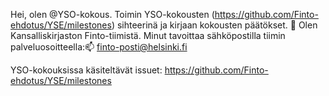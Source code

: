 Hei, olen @YSO-kokous. Toimin YSO-kokousten (https://github.com/Finto-ehdotus/YSE/milestones) sihteerinä ja kirjaan kokousten päätökset.
👀 Olen Kansalliskirjaston Finto-tiimistä. 
Minut tavoittaa sähköpostilla tiimin palveluosoitteella:📫  finto-posti@helsinki.fi

YSO-kokouksissa käsiteltävät issuet: https://github.com/Finto-ehdotus/YSE/milestones

<!---
YSO-kokous/YSO-kokous is a ✨ special ✨ repository because its `README.md` (this file) appears on your GitHub profile.
You can click the Preview link to take a look at your changes.
--->
